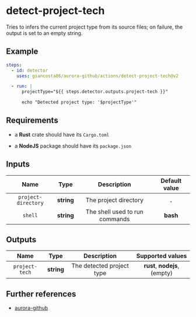 # detect-project-tech

Tries to infers the current project type from its source files; on failure, the output is set to an empty string.

## Example

```yaml
steps:
  - id: detector
    uses: giancosta86/aurora-github/actions/detect-project-tech@v2

  - run: |
      projectType="${{ steps.detector.outputs.project-tech }}"

      echo "Detected project type: '$projectType'"
```

## Requirements

- a **Rust** crate should have its `Cargo.toml`

- a **NodeJS** package should have its `package.json`

## Inputs

|        Name         |    Type    |          Description           | Default value |
| :-----------------: | :--------: | :----------------------------: | :-----------: |
| `project-directory` | **string** |     The project directory      |     **.**     |
|       `shell`       | **string** | The shell used to run commands |   **bash**    |

## Outputs

|      Name      |    Type    |        Description        |       Supported values        |
| :------------: | :--------: | :-----------------------: | :---------------------------: |
| `project-tech` | **string** | The detected project type | **rust**, **nodejs**, (empty) |

## Further references

- [aurora-github](../../README.md)
